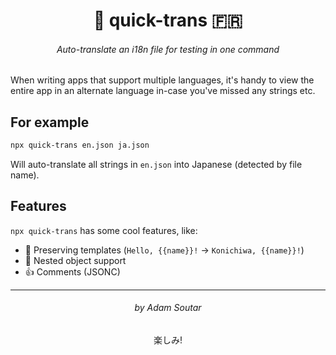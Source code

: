 <h1 align="center">
🏴󠁧󠁢󠁥󠁮󠁧󠁿 quick-trans 🇫🇷
</h1>

<h6 align="center">
Auto-translate an i18n file for testing in one command
</h6>

When writing apps that support multiple languages, it's handy
to view the entire app in an alternate language in-case you've
missed any strings etc.

## For example

```bash
npx quick-trans en.json ja.json
```

Will auto-translate all strings in `en.json` into Japanese
(detected by file name).

## Features

`npx quick-trans` has some cool features, like:

 - 🙏 Preserving templates (`Hello, {{name}}!` -> `Konichiwa, {{name}}!`)
 - 🌴 Nested object support
 - 👍 Comments (JSONC)

---

<h6 align="center">by Adam Soutar</h6>
<p align="center">楽しみ!</h6>

